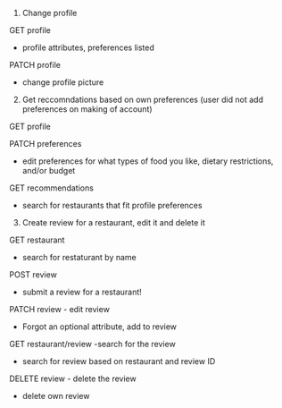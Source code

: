 1. Change profile

GET profile 
* profile attributes, preferences listed

PATCH profile
* change profile picture

 


2. Get reccomndations based on own preferences (user did not add preferences on making of account)

GET profile

PATCH preferences 
* edit preferences for what types of food you like, dietary restrictions, and/or budget

GET recommendations
* search for restaurants that fit profile preferences

 

3. Create review for a restaurant, edit it and delete it

GET restaurant
* search for restaturant by name

POST review
* submit a review for a restaurant!

PATCH review - edit review
* Forgot an optional attribute, add to review

GET restaurant/review -search for the review
* search for review based on restaurant and review ID

DELETE review - delete the review
* delete own review
